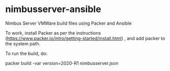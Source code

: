 # nimbusserver-ansible
Nimbus Server VMWare build files using Packer and Ansible

To work, install Packer as per the instructions (https://www.packer.io/intro/getting-started/install.html)
, and add packer to the system path.

To run the build, do:

packer build -var version=2020-R1 nimbusserver.json
